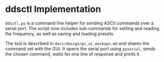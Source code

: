 # ddsctl Implementation

`ddsctl.py` is a command line helper for sending ASCII commands over a serial
port. The script now includes sub‑commands for setting and reading the
frequency, as well as saving and loading presets.

The tool is described in `docs/design/pc_ui_mockups.md` and shares the command
set with the GUI. It opens the serial port using `pyserial`, sends the chosen
command, waits for one line of response and prints it.
